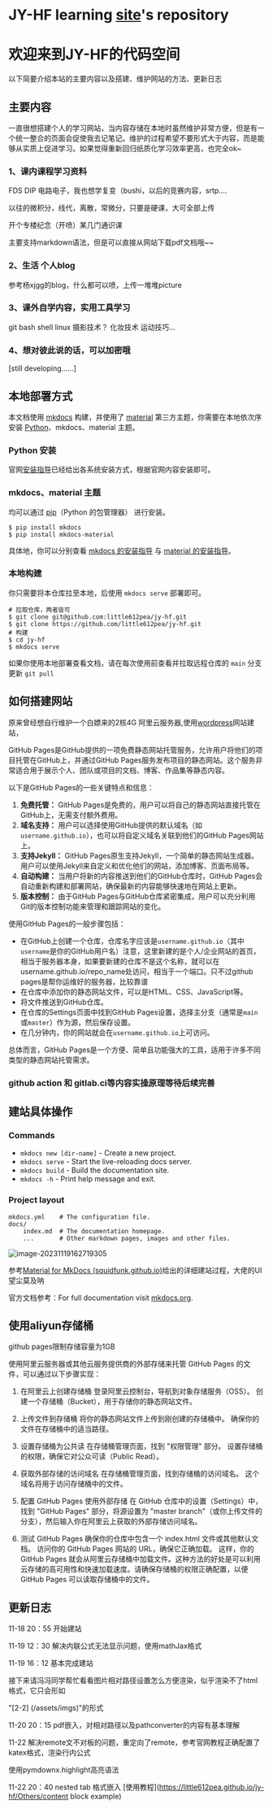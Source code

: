 # JY-HF learning [site](https://little612pea.github.io/jy-hf)'s repository

# 欢迎来到JY-HF的代码空间

以下简要介绍本站的主要内容以及搭建、维护网站的方法、更新日志

## 主要内容

一直很想搭建个人的学习网站，当内容存储在本地时虽然维护非常方便，但是有一个统一整合的页面会促使我去记笔记。维护的过程希望不要形式大于内容，而是能够从实质上促进学习。如果觉得重新回归纸质化学习效率更高，也完全ok~

### 1、课内课程学习资料

FDS DIP 电路电子，我也想学复变（bushi，以后的竞赛内容，srtp....

以往的微积分，线代，离散，常微分，只要是硬课，大可全部上传

开个专楼纪念（开喷）某几门通识课

主要支持markdown语法，但是可以直接从网站下载pdf文档哦~~

### 2、生活 个人blog

参考杨xjgg的blog，什么都可以喷，上传一堆堆picture

### 3、课外自学内容，实用工具学习

git bash  shell    linux     摄影技术？  化妆技术       运动技巧...

### 4、想对彼此说的话，可以加密哦

[still developing......]

## 本地部署方式

本文档使用 [mkdocs](https://www.mkdocs.org/) 构建，并使用了 [material](https://squidfunk.github.io/mkdocs-material/) 第三方主题，你需要在本地依次序安装 [Python](https://python.org/)、mkdocs、material 主题。

### Python 安装

官网[安装指导](https://wiki.python.org/moin/BeginnersGuide/Download)已经给出各系统安装方式，根据官网内容安装即可。

### mkdocs、material 主题

均可以通过 [pip](https://pypi.org/project/pip/)（Python 的包管理器） 进行安装。

```
$ pip install mkdocs
$ pip install mkdocs-material
```

具体地，你可以分别查看 [mkdocs 的安装指导](https://www.mkdocs.org/getting-started/#installation) 与 [material 的安装指导](https://squidfunk.github.io/mkdocs-material/getting-started/#installation)。

### 本地构建

你只需要将本仓库拉至本地，后使用 `mkdocs serve` 部署即可。

```
# 拉取仓库，两者皆可
$ git clone git@github.com:little612pea/jy-hf.git
$ git clone https://github.com/little612pea/jy-hf.git
# 构建
$ cd jy-hf
$ mkdocs serve
```

如果你使用本地部署查看文档，请在每次使用前查看并拉取远程仓库的 `main` 分支更新 `git pull`

## 如何搭建网站

原来曾经想自行维护一个白嫖来的2核4G 阿里云服务器,使用[wordpress](https://wordpress.com/zh-cn/)网站建站，

GitHub Pages是GitHub提供的一项免费静态网站托管服务，允许用户将他们的项目托管在GitHub上，并通过GitHub Pages服务发布项目的静态网站。这个服务非常适合用于展示个人、团队或项目的文档、博客、作品集等静态内容。

以下是GitHub Pages的一些关键特点和信息：

1. **免费托管：** GitHub Pages是免费的，用户可以将自己的静态网站直接托管在GitHub上，无需支付额外费用。
2. **域名支持：** 用户可以选择使用GitHub提供的默认域名（如`username.github.io`），也可以将自定义域名关联到他们的GitHub Pages网站上。
3. **支持Jekyll：** GitHub Pages原生支持Jekyll，一个简单的静态网站生成器。用户可以使用Jekyll来自定义和优化他们的网站，添加博客、页面布局等。
4. **自动构建：** 当用户将新的内容推送到他们的GitHub仓库时，GitHub Pages会自动重新构建和部署网站，确保最新的内容能够快速地在网站上更新。
5. **版本控制：** 由于GitHub Pages与GitHub仓库紧密集成，用户可以充分利用Git的版本控制功能来管理和跟踪网站的变化。

使用GitHub Pages的一般步骤包括：

- 在GitHub上创建一个仓库，仓库名字应该是`username.github.io`（其中`username`是你的GitHub用户名）注意，这里新建的是个人/企业网站的首页，相当于服务器本身，如果要新建的仓库不是这个名称，就可以在username.github.io/repo_name处访问，相当于一个端口。只不过github pages是帮你运维好的服务器，比较靠谱
- 在仓库中添加你的静态网站文件，可以是HTML、CSS、JavaScript等。
- 将文件推送到GitHub仓库。
- 在仓库的Settings页面中找到GitHub Pages设置，选择主分支（通常是`main`或`master`）作为源，然后保存设置。
- 在几分钟内，你的网站就会在`username.github.io`上可访问。

总体而言，GitHub Pages是一个方便、简单且功能强大的工具，适用于许多不同类型的静态网站托管需求。



### github action 和 gitlab.ci等内容实操原理等待后续完善

## 建站具体操作

### Commands

* `mkdocs new [dir-name]` - Create a new project.
* `mkdocs serve` - Start the live-reloading docs server.
* `mkdocs build` - Build the documentation site.
* `mkdocs -h` - Print help message and exit.

### Project layout

    mkdocs.yml    # The configuration file.
    docs/
        index.md  # The documentation homepage.
        ...       # Other markdown pages, images and other files.

![image-20231119162719305](./assets/image-20231119162719305.png)

参考[Material for MkDocs (squidfunk.github.io)](https://squidfunk.github.io/mkdocs-material/)给出的详细建站过程，大佬的UI望尘莫及呐

官方文档参考：For full documentation visit [mkdocs.org](https://www.mkdocs.org).

## 使用aliyun存储桶

github pages限制存储容量为1GB

使用阿里云服务器或其他云服务提供商的外部存储来托管 GitHub Pages 的文件，可以通过以下步骤实现：

1. 在阿里云上创建存储桶
   登录阿里云控制台，导航到对象存储服务（OSS）。
   创建一个存储桶（Bucket），用于存储你的静态网站文件。
2. 上传文件到存储桶
   将你的静态网站文件上传到刚创建的存储桶中。
   确保你的文件在存储桶中的适当路径。
3. 设置存储桶为公共读
   在存储桶管理页面，找到 "权限管理" 部分。
   设置存储桶的权限，确保它对公众可读（Public Read）。
4. 获取外部存储的访问域名
   在存储桶管理页面，找到存储桶的访问域名。
   这个域名将用于访问存储桶中的文件。
5. 配置 GitHub Pages 使用外部存储
   在 GitHub 仓库中的设置（Settings）中，找到 "GitHub Pages" 部分，将源设置为 "master branch"（或你上传文件的分支），然后输入你在阿里云上获取的外部存储访问域名。

6. 测试 GitHub Pages
   确保你的仓库中包含一个 index.html 文件或其他默认文档。
   访问你的 GitHub Pages 网站的 URL，确保它正确加载。
   这样，你的 GitHub Pages 就会从阿里云存储桶中加载文件。这种方法的好处是可以利用云存储的高可用性和快速加载速度。请确保存储桶的权限正确配置，以便 GitHub Pages 可以读取存储桶中的文件。

## 更新日志

11-18 20：55 开始建站

11-19 12：30 解决内联公式无法显示问题，使用mathJax格式

11-19 16：12 基本完成建站

接下来请冯冯同学帮忙看看图片相对路径设置怎么方便渲染，似乎渲染不了html格式，它只会形如

"[2-2] (/assets/imgs)"的形式

11-20 20：15 pdf嵌入，对相对路径以及pathconverter的内容有基本理解

11-22 解决remote文不对板的问题，重定向了remote，参考官网教程正确配置了katex格式，渲染行内公式

使用pymdownx.highlight高亮语法

11-22 20：40 nested tab 格式嵌入 [使用教程](https://little612pea.github.io/jy-hf/Others/content block example)

